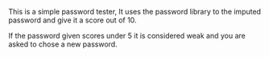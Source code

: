 This is a simple password tester, It uses the password library to the imputed password and give it a score out of 10.

If the password given scores under 5 it is considered weak and you are asked to chose a new password.
